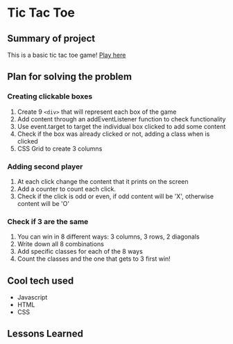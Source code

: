 # Tic Tac Toe

## Summary of project
This is a basic tic tac toe game!
[Play here](https://andrealazari.github.io/tic-tac-toe/)

## Plan for solving the problem

### Creating clickable boxes
1. Create 9 `<div>` that will represent each box of the game
3. Add content through an addEventListener function to check functionality
4. Use event.target to target the individual box clicked to add some content
5. Check if the box was already clicked or not, adding a class when is clicked
6. CSS Grid to create 3 columns

### Adding second player
1. At each click change the content that it prints on the screen
2. Add a counter to count each click.
3. Check if the click is odd or even, if odd content will be 'X', otherwise content will be 'O'

### Check if 3 are the same
1. You can win in 8 different ways: 3 columns, 3 rows, 2 diagonals
2. Write down all 8 combinations
3. Add specific classes for each of the 8 ways
4. Count the classes and the one that gets to 3 first win!

## Cool tech used
- Javascript
- HTML
- CSS

## Lessons Learned

